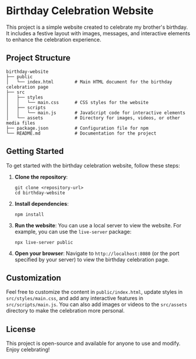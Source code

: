 # Birthday Celebration Website

This project is a simple website created to celebrate my brother's birthday. It includes a festive layout with images, messages, and interactive elements to enhance the celebration experience.

## Project Structure

```
birthday-website
├── public
│   └── index.html        # Main HTML document for the birthday celebration page
├── src
│   ├── styles
│   │   └── main.css      # CSS styles for the website
│   ├── scripts
│   │   └── main.js       # JavaScript code for interactive elements
│   └── assets            # Directory for images, videos, or other media files
├── package.json          # Configuration file for npm
└── README.md             # Documentation for the project
```

## Getting Started

To get started with the birthday celebration website, follow these steps:

1. **Clone the repository**:
   ```
   git clone <repository-url>
   cd birthday-website
   ```

2. **Install dependencies**:
   ```
   npm install
   ```

3. **Run the website**:
   You can use a local server to view the website. For example, you can use the `live-server` package:
   ```
   npx live-server public
   ```

4. **Open your browser**:
   Navigate to `http://localhost:8080` (or the port specified by your server) to view the birthday celebration page.

## Customization

Feel free to customize the content in `public/index.html`, update styles in `src/styles/main.css`, and add any interactive features in `src/scripts/main.js`. You can also add images or videos to the `src/assets` directory to make the celebration more personal.

## License

This project is open-source and available for anyone to use and modify. Enjoy celebrating!